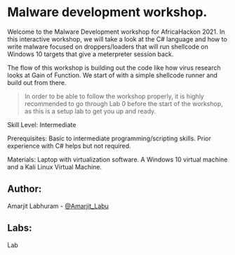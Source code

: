 # Malware development workshop.

Welcome to the Malware Development workshop for AfricaHackon 2021. In this interactive workshop, we will take a look at the C# language and how to write malware focused on droppers/loaders that will run shellcode on Windows 10 targets that give a meterpreter session back.

The flow of this workshop is building out the code like how virus research looks at Gain of Function. We start of with a simple shellcode runner and build out from there.

> In order to be able to follow the workshop properly, it is highly recommended to go through Lab 0 before the start of the workshop, as this is a setup lab to get you up and ready.

Skill Level: Intermediate

Prerequisites: Basic to intermediate programming/scripting skills. Prior experience with C# helps but not required.

Materials: Laptop with virtualization software. A Windows 10 virtual machine and a Kali Linux Virtual Machine.

## Author: 
Amarjit Labhuram - [@Amarjit_Labu](https://twitter.com/Amarjit_Labu)

## Labs:

Lab
